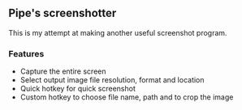 ## Pipe's screenshotter

This is my attempt at making another useful screenshot program.

### Features

- Capture the entire screen
- Select output image file resolution, format and location
- Quick hotkey for quick screenshot
- Custom hotkey to choose file name, path and to crop the image
